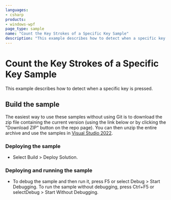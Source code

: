 ```yaml
---
languages:
- csharp
products:
- windows-wpf
page_type: sample
name: "Count the Key Strokes of a Specific Key Sample"        
description: "This example describes how to detect when a specific key is pressed."
---
```

# Count the Key Strokes of a Specific Key Sample
This example describes how to detect when a specific key is pressed.

## Build the sample
The easiest way to use these samples without using Git is to download the zip file containing the current version (using the link below or by clicking the "Download ZIP" button on the repo page). You can then unzip the entire archive and use the samples in [Visual Studio 2022](https://www.visualstudio.com/wpf-vs).

### Deploying the sample
- Select Build > Deploy Solution. 

### Deploying and running the sample
- To debug the sample and then run it, press F5 or select Debug >  Start Debugging. To run the sample without debugging, press Ctrl+F5 or selectDebug > Start Without Debugging. 


